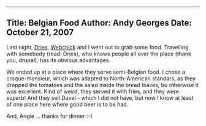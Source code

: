 -----
Title:  Belgian Food
Author: Andy Georges
Date: October 21, 2007
----







Last night, [Dries](http://buytaert.net/),
[Webchick](http://www.webchick.net/) and I went out to grab some food.
Travelling with somebody (read: Dries), who knows people all over the
place (thank you, drupal), has its obvious advantages.


We ended up at a place where they serve semi-Belgian food. I chose a
croque-monsieur, which was adapted to North-American standars, as they
dropped the tomatoes and the salad inside the bread leaves, bu otherwise
it was excellent. Kind of weird, they served it with fries, and they
were superb! And they sell Duvel - which I did not have, but now I know
at least of one place here where good beer is to be had.


And, Angie ... thanks for dinner :-)




